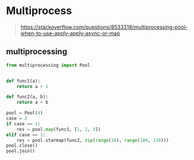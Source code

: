 # Multiprocess

> https://stackoverflow.com/questions/8533318/multiprocessing-pool-when-to-use-apply-apply-async-or-map

## multiprocessing

```python
from multiprocessing import Pool


def func1(a):
    return a + 1

def func2(a, b):
    return a + b

pool = Pool(4)
case = 2
if case == 1:
    res = pool.map(func1, [1, 2, 3])
elif case == 1:
    res = pool.starmap(func2, zip(range(10), range(100, 110)))
pool.close()
pool.join()
```